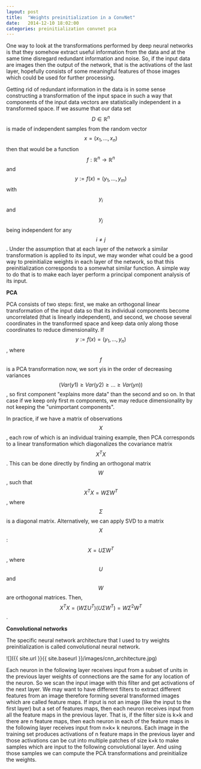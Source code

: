 ```yaml
---
layout: post
title:  "Weights preinitialization in a ConvNet"
date:   2014-12-10 18:02:00
categories: preinitialization convnet pca
---
```

One way to look at the transformations performed by deep neural networks is that they somehow extract useful information from the data and at the same time disregard redundant information and noise. So, if the input data are images then the output of the network, that is the activations of the last layer, hopefully consists of some meaningful features of those images which could be used for further processing.

Getting rid of redundant information in the data is in some sense constructing a transformation of the input space in such a way that components of the input data vectors are statistically independent in a transformed space. If we assume that our data set $$D \in \mathbb{R}^n$$ is made of independent samples from the random vector $$x=(x_1, \ldots ,x_n)$$ then that would be a function $$f: \mathbb{R}^n \to \mathbb{R}^n$$ and $$y:=f(x)=(y_1,\ldots,y_m)$$ with $$y_i$$ and $$y_j$$ being independent for any $$i \neq j$$. Under the assumption that at each layer of the network a similar transformation is applied to its input, we may wonder what could be a good way to preinitialize weights in each layer of the network, so that this preinitialization corresponds to a somewhat similar function. A simple way to do that is to make each layer perform a principal component analysis of its input.

**PCA**

PCA consists of two steps: first, we make an orthogonal linear transformation of the input data so that its individual components become uncorrelated (that is linearly independent), and second, we choose several coordinates in the transformed space and keep data only along those coordinates to reduce dimensionality. If $$y := f(x) = (y_1, \ldots ,y_n)$$, where $$f$$ is a PCA transformation now, we sort yis in the order of decreasing variances $$(Var(y1) \geq Var(y2) \geq \ldots \geq Var(yn))$$, so first component "explains more data" than the second and so on. In that case if we keep only first m components, we may reduce dimensionality by not keeping the "unimportant components".

In practice, if we have a matrix of observations $$X$$, each row of which is an individual training example, then PCA corresponds to a linear transformation which diagonalizes the covariance matrix $$X^{T}X$$. This can be done directly by finding an orthogonal matrix $$W$$, such that $$X^{T}X = W \Sigma W^T$$, where $$\Sigma$$ is a diagonal matrix. Alternatively, we can apply SVD to a matrix $$X$$: $$X = U \Sigma W^T$$, where $$U$$ and $$W$$ are orthogonal matrices. Then, $$X^T X = (W \Sigma U^T)(U \Sigma W^T) = W \Sigma^2 W^T$$.

**Convolutional networks**

The specific neural network architecture that I used to try weights preinitialization is called convolutional neural network.

![]({{ site.url }}{{ site.baseurl }}/images/cnn_architecture.jpg)

Each neuron in the following layer receives input from a subset of units in the previous layer weights of connections are the same for any location of the neuron. So we scan the input image with this filter and get activations of the next layer. We may want to have different filters to extract different features from an image therefore forming several transformed images which are called feature maps. If input is not an image (like the input to the first layer) but a set of features maps, then each neuron receives input from all the feature maps in the previous layer. That is, if the filter size is k×k and there are n feature maps, then each neuron in each of the feature maps in the following layer receives input from n×k× k neurons. Each image in the training set produces activations of n feature maps in the previous layer and those activations can be cut into multiple patches of size k×k to make samples which are input to the following convolutional layer. And using those samples we can compute the PCA transformations and preinitialize the weights.
